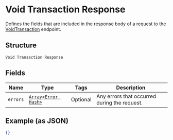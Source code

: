 
# Void Transaction Response

Defines the fields that are included in the response body of
a request to the [VoidTransaction](#endpoint-voidtransaction) endpoint.

## Structure

`Void Transaction Response`

## Fields

| Name | Type | Tags | Description |
|  --- | --- | --- | --- |
| `errors` | [`Array<Error Hash>`](/doc/models/error.md) | Optional | Any errors that occurred during the request. |

## Example (as JSON)

```json
{}
```

